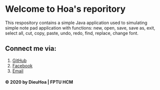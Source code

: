 # Welcome to Hoa's reporitory
This respository contains a simple Java application used to simulating simple note pad application with functions: new, open, save, save as, exit, select all, cut, copy, paste, undo, redo, find, replace, change font.

## Connect me via:
1. [GitHub](http:https://github.com/luudieuhoa28)
2. [Facebook](https://www.facebook.com/luudieu.hoa)
3. [Email](luudieuhoa28@gmail.com)

#### © 2020 by DieuHoa | FPTU HCM
